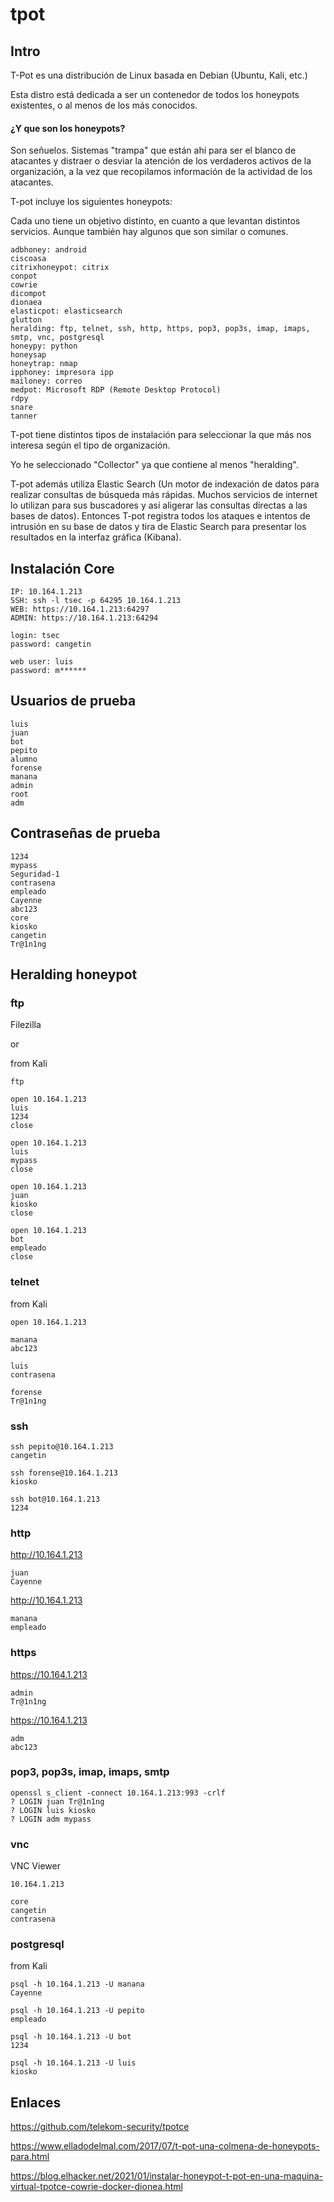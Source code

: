 # tpot

## Intro

T-Pot es una distribución de Linux basada en Debian (Ubuntu, Kali, etc.)

Esta distro está dedicada a ser un contenedor de todos los honeypots existentes, o al menos de los más conocidos.

#### ¿Y que son los honeypots?

Son señuelos. Sistemas "trampa" que están ahí para ser el blanco de atacantes y distraer o desviar la atención de los verdaderos activos de la organización, a la vez que recopilamos información de la actividad de los atacantes.

T-pot incluye los siguientes honeypots:

Cada uno tiene un objetivo distinto, en cuanto a que levantan distintos servicios. Aunque también hay algunos que son similar o comunes.

```
adbhoney: android
ciscoasa
citrixhoneypot: citrix
conpot
cowrie
dicompot
dionaea
elasticpot: elasticsearch
glutton
heralding: ftp, telnet, ssh, http, https, pop3, pop3s, imap, imaps, smtp, vnc, postgresql
honeypy: python
honeysap
honeytrap: nmap
ipphoney: impresora ipp
mailoney: correo
medpot: Microsoft RDP (Remote Desktop Protocol)
rdpy
snare
tanner
```

T-pot tiene distintos tipos de instalación para seleccionar la que más nos interesa según el tipo de organización.

Yo he seleccionado "Collector" ya que contiene al menos "heralding".

T-pot además utiliza Elastic Search (Un motor de indexación de datos para realizar consultas de búsqueda más rápidas. Muchos servicios de internet lo utilizan para sus buscadores y así aligerar las consultas directas a las bases de datos). Entonces T-pot registra todos los ataques e intentos de intrusión en su base de datos y tira de Elastic Search para presentar los resultados en la interfaz gráfica (Kibana).

## Instalación Core

```
IP: 10.164.1.213
SSH: ssh -l tsec -p 64295 10.164.1.213
WEB: https://10.164.1.213:64297
ADMIN: https://10.164.1.213:64294
```

```
login: tsec
password: cangetin
```

```
web user: luis
password: m******
```

## Usuarios de prueba

```
luis
juan
bot
pepito
alumno
forense
manana
admin
root
adm
```

## Contraseñas de prueba

```
1234
mypass
Seguridad-1
contrasena
empleado
Cayenne
abc123
core
kiosko
cangetin
Tr@1n1ng
```

## Heralding honeypot

### ftp

Filezilla

or

from Kali

```
ftp

open 10.164.1.213
luis
1234
close

open 10.164.1.213
luis
mypass
close

open 10.164.1.213
juan
kiosko
close

open 10.164.1.213
bot
empleado
close
```

### telnet

from Kali

```
open 10.164.1.213

manana
abc123

luis
contrasena

forense
Tr@1n1ng
```

### ssh

```
ssh pepito@10.164.1.213
cangetin

ssh forense@10.164.1.213
kiosko

ssh bot@10.164.1.213
1234
```

### http

http://10.164.1.213

```
juan
Cayenne
```

http://10.164.1.213

```
manana
empleado
```

### https


https://10.164.1.213

```
admin
Tr@1n1ng
```

https://10.164.1.213

```
adm
abc123
```

### pop3, pop3s, imap, imaps, smtp

```
openssl s_client -connect 10.164.1.213:993 -crlf
? LOGIN juan Tr@1n1ng
? LOGIN luis kiosko
? LOGIN adm mypass
```

### vnc

VNC Viewer

```
10.164.1.213

core
cangetin
contrasena
```

### postgresql

from Kali

```
psql -h 10.164.1.213 -U manana
Cayenne

psql -h 10.164.1.213 -U pepito
empleado

psql -h 10.164.1.213 -U bot
1234

psql -h 10.164.1.213 -U luis
kiosko
```

## Enlaces

https://github.com/telekom-security/tpotce

https://www.elladodelmal.com/2017/07/t-pot-una-colmena-de-honeypots-para.html

https://blog.elhacker.net/2021/01/instalar-honeypot-t-pot-en-una-maquina-virtual-tpotce-cowrie-docker-dionea.html

